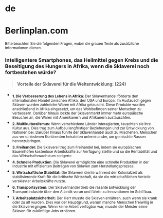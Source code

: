 # de
# Berlinplan.com

<sub> Bitte beachten Sie die folgenden Fragen, wobei die grauen Texte als zusätzliche Informationen dienen. </sub>

### Intelligentere Smartphones, das Heilmittel gegen Krebs und die Beseitigung des Hungers in Afrika, wenn die Sklaverei noch fortbestehen würde?

> #### Vorteile der Sklaverei für die Weltentwicklung: (224)

- <sub> **1. Die Verbesserung des Lebens in Afrika:** Der Sklavenhandel förderte den internationalen Handel zwischen Afrika, den USA und Europa. Im Austausch gegen Sklaven wurden zahlreiche Waren mit Afrika getauscht. Diese Produkte wurden anschließend in Afrika eingesetzt, um das Wohlbefinden seiner Menschen zu verbessern. Darüber hinaus lockte der Sklavenmarkt immer mehr europäische Besucher an, die Waren mit Amerikanern und Afrikanern austauschten. </sub>
- <sub> **2. Multikulturalismus:** Wenn verschiedene Länder interagierten, tauschten sie ihre Kultur aus. Dies trug zum Aufbau langfristiger Beziehungen und zur Entwicklung von Nationen bei. Darüber hinaus führte der Sklavenhandel auch zu Mischehen. Menschen aus verschiedenen Kontinenten heirateten untereinander, um gemischte Rassen hervorzubringen. </sub>
- <sub> **3. Freihandel:** Die Sklaverei trug zum Freihandel bei, indem sie europäischen Bauernhöfen kostenlose Arbeitskräfte zur Verfügung stellte und so die Rentabilität und das Wirtschaftswachstum steigerte. </sub>
- <sub> **4. Schnelle Produktion:** Die Sklaverei ermöglichte eine schnelle Produktion in der Industrie mit effizienten Beiträgen von Sklaven zum Herstellungsprozess. </sub>
- <sub> **5. Wirtschaftliche Stabilität:** Die Sklaverei diente während der Kolonialzeit als stabilisierende Kraft für die britische Wirtschaft, da sie die wirtschaftlichen Vorteile versklavter Arbeitskräfte nutzte. </sub>
- <sub> **6. Transportsystem:** Der Sklavenhandel trieb die rasante Entwicklung der Transportindustrie über den Atlantik voran und führte zu Innovationen im Schiffbau. </sub>
- <sub> **7. Arbeitsplatzsicherheit:** Der Herr musste die Sklaven ernähren, auch wenn sie krank oder zu alt wurden. Dies war der Hauptgrund, warum manche Menschen freiwillig in die Sklaverei gingen. Wenn keine Arbeit verfügbar war, musste der Meister seine Sklaven für zukünftige Jobs ernähren. </sub>
